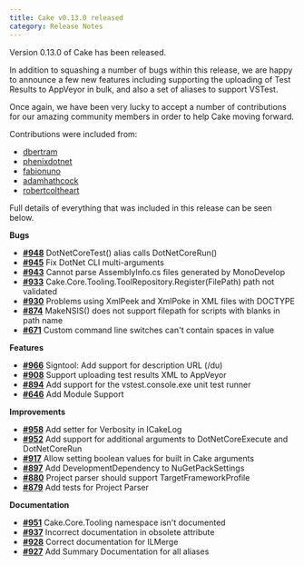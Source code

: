 ```yaml
---
title: Cake v0.13.0 released
category: Release Notes
---
```


Version 0.13.0 of Cake has been released.

In addition to squashing a number of bugs within this release, we are happy to announce a few new features including supporting the uploading of Test Results to AppVeyor in bulk, and also a set of aliases to support VSTest.

Once again, we have been very lucky to accept a number of contributions for our amazing community members in order to help Cake moving forward.

Contributions were included from:

- [dbertram](https://github.com/dbertram)
- [phenixdotnet](https://github.com/phenixdotnet)
- [fabionuno](https://github.com/fabionuno)
- [adamhathcock](https://github.com/adamhathcock)
- [robertcoltheart](https://github.com/robertcoltheart)

Full details of everything that was included in this release can be seen below.

<!--excerpt-->

__Bugs__

- [__#948__](https://github.com/cake-build/cake/issues/948) DotNetCoreTest() alias calls DotNetCoreRun()
- [__#945__](https://github.com/cake-build/cake/issues/945) Fix DotNet CLI multi-arguments
- [__#943__](https://github.com/cake-build/cake/issues/943) Cannot parse AssemblyInfo.cs files generated by MonoDevelop
- [__#933__](https://github.com/cake-build/cake/issues/933) Cake.Core.Tooling.ToolRepository.Register(FilePath) path not validated
- [__#930__](https://github.com/cake-build/cake/issues/930) Problems using XmlPeek and XmlPoke in XML files with DOCTYPE
- [__#874__](https://github.com/cake-build/cake/issues/874) MakeNSIS() does not support filepath for scripts with blanks in path name
- [__#671__](https://github.com/cake-build/cake/issues/671) Custom command line switches can't contain spaces in value

__Features__

- [__#966__](https://github.com/cake-build/cake/issues/966) Signtool: Add support for description URL (/du)
- [__#908__](https://github.com/cake-build/cake/issues/908) Support uploading test results XML to AppVeyor
- [__#894__](https://github.com/cake-build/cake/issues/894) Add support for the vstest.console.exe unit test runner
- [__#646__](https://github.com/cake-build/cake/issues/646) Add Module Support

__Improvements__

- [__#958__](https://github.com/cake-build/cake/issues/958) Add setter for Verbosity in ICakeLog
- [__#952__](https://github.com/cake-build/cake/issues/952) Add support for additional arguments to DotNetCoreExecute and DotNetCoreRun
- [__#917__](https://github.com/cake-build/cake/issues/917) Allow setting boolean values for built in Cake arguments
- [__#897__](https://github.com/cake-build/cake/issues/897) Add DevelopmentDependency to NuGetPackSettings
- [__#880__](https://github.com/cake-build/cake/issues/880) Project parser should support TargetFrameworkProfile
- [__#879__](https://github.com/cake-build/cake/issues/879) Add tests for Project Parser

__Documentation__

- [__#951__](https://github.com/cake-build/cake/issues/951) Cake.Core.Tooling namespace isn't documented
- [__#937__](https://github.com/cake-build/cake/issues/937) Incorrect documentation in obsolete attribute
- [__#928__](https://github.com/cake-build/cake/issues/928) Correct documentation for ILMerge
- [__#927__](https://github.com/cake-build/cake/issues/927) Add Summary Documentation for all aliases
